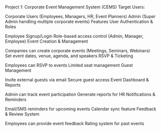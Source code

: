 Project 1: Corporate Event Management System (CEMS)
Target Users:

Corporate Users (Employees, Managers, HR, Event Planners)
Admin (Super Admin handling multiple corporate events)
Features
User Authentication & Roles

Employee Signup/Login
Role-based access control (Admin, Manager, Employee)
Event Creation & Management

Companies can create corporate events (Meetings, Seminars, Webinars)
Set event dates, venue, agenda, and speakers
RSVP & Ticketing

Employees can RSVP to events
Limited seat management
Guest Management

Invite external guests via email
Secure guest access
Event Dashboard & Reports

Admin can track event participation
Generate reports for HR
Notifications & Reminders

Email/SMS reminders for upcoming events
Calendar sync feature
Feedback & Review System

Employees can provide event feedback
Rating system for past events